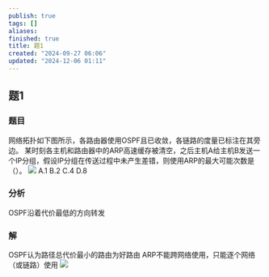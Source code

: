 ```yaml
---
publish: true
tags: []
aliases: 
finished: true
title: 题1
created: "2024-09-27 06:06"
updated: "2024-12-06 01:11"
---
```

## 题1
### 题目
网络拓扑如下图所示，各路由器使用OSPF且已收敛，各链路的度量已标注在其旁边。
某时刻各主机和路由器中的ARP高速缓存被清空，之后主机A给主机B发送一个IP分组，假设IP分组在传送过程中未产生差错，则使用ARP的最大可能次数是（）。
![](https://img.hwenyi.live/202409272143609.webp)
A.1 B.2 C.4 D.8
### 分析
OSPF沿着代价最低的方向转发
### 解
OSPF认为路径总代价最小的路由为好路由
ARP不能跨网络使用，只能逐个网络（或链路）使用
![](https://img.hwenyi.live/202410250002390.webp)
